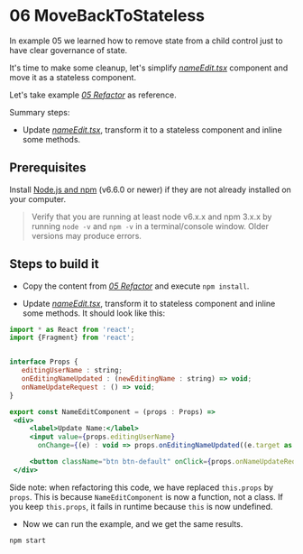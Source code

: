 # 06 MoveBackToStateless

In example 05 we learned how to remove state from a child control just to have clear governance of state.

It's time to make some cleanup, let's simplify _[nameEdit.tsx](./src/nameEdit.tsx)_ component and move it as a stateless component.

Let's take example _[05 Refactor](./../05%20Refactor)_ as reference.

Summary steps:

- Update _[nameEdit.tsx](./src/nameEdit.tsx)_, transform it to a stateless component and inline some methods.

## Prerequisites

Install [Node.js and npm](https://nodejs.org/en/) (v6.6.0 or newer) if they are not already installed on your computer.

> Verify that you are running at least node v6.x.x and npm 3.x.x by running `node -v` and `npm -v` in a terminal/console window. Older versions may produce errors.

## Steps to build it

- Copy the content from _[05 Refactor](./../05%20Refactor)_ and execute `npm install`.

- Update _[nameEdit.tsx](./src/nameEdit.tsx)_, transform it to stateless component and inline some methods. It should look like this:

 ```jsx
import * as React from 'react';
import {Fragment} from 'react';


interface Props {
    editingUserName : string;
    onEditingNameUpdated : (newEditingName : string) => void;
    onNameUpdateRequest : () => void;  
}

export const NameEditComponent = (props : Props) =>
  <div>
      <label>Update Name:</label>
      <input value={props.editingUserName}
        onChange={(e) : void => props.onEditingNameUpdated((e.target as HTMLInputElement).value)} />

      <button className="btn btn-default" onClick={props.onNameUpdateRequest}>Change</button>
  </div>
 ```
Side note: when refactoring this code, we have replaced ```this.props``` by ```props```. This is because ```NameEditComponent``` is now a function, not a class. If you keep ```this.props```, it fails in runtime because ```this``` is now undefined.

- Now we can run the example, and we get the same results.

```bash
npm start
```
